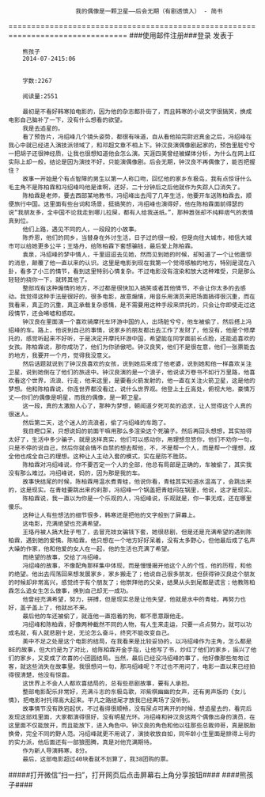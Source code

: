                        我的偶像是一颗卫星——后会无期（有剧透慎入） - 简书
================================================================================
###使用邮件注册###登录        发表于


        
        熊孩子
        2014-07-2415:06


        字数:2267

        阅读量:2551

        最初是不看好韩寒拍电影的，因为他的杂志都扑街了，而且韩寒的小说文字很搞笑，换成电影自己脑补了一下，没有什么想看的欲望。
        我是去追星的。
        看了预告片，冯绍峰几个镜头姿势，都很有味道，自从看他拍完尉迟真金之后，冯绍峰在我心中就已经进入演技派领域了，和邓超文章不相上下。钟汉良演偶像剧起家的，预告里脏兮兮一把胡子还很神经质，让我也很想知道他会怎么演。天涯四美曾经被媒体分析，为什么在网上红实际上却一般，结论是因为演技不好，只能演偶像剧。后会无期，钟汉良不再偶像了，能否把握住？
        故事一开始是个有点智障的男生以第一人称口吻，回忆他的家乡东极岛，我有点惊讶什么毛主角不是陈柏霖和冯绍峰吗他是谁啊，还好，二十分钟后之后他就作为失踪人口消失了。
        陈柏霖是老师，要去西部某地教书，冯绍峰出去闯了几年生活，他要开车送陈柏霖去，顺便旅行中国。这里面有些台词和场景，挺搞笑的，冯绍峰也演得好，他在陈柏霖面前得瑟的说“我朋友多，全中国不论我走到哪儿拉屎，都有人给我送纸。”，那种嚣张却不纯粹痞气的表情真到位。
        他们上路，遇见不同的人，一段段的小故事。
        陈乔恩，他们的同乡，当替身在外讨生活，日子过的很一般，但是向往大城市，相信大城市可以给她更多公平；王珞丹，给陈柏霖下套想骗钱，最后爱上陈柏霖。
        袁泉，冯绍峰的梦中情人，千里迢迢去见她，然而见到她的时候，却知道了一个让他震惊的消息，颠覆了他一直以来的认识。这里是电影到现在我第一个觉得感触的地方，特别是混在八卦，看多了小三的情节，看到这里特别心情复杂。不过电影没有渲染和放大这种难受，只是那么轻轻的挠你一下，就转其他了。
        整部戏有这种煽情的地方，不过都是很快加入搞笑或者其他情节，不会让你太多的去感动。我觉得这种手法是很好的，很多电影，故意煽情，用音乐用演员来把场面搞得很沉重，而在我看来，真正的沉重，真正承载复杂感情，是不需要用这种手段来烘托的，只会让你即使走过这段情节，还会唏嘘和感叹。
        钟汉良在里面演一个喜欢骑摩托车环游中国的人，出场脏兮兮，他车被偷了，然后搭上冯绍峰的车。路上，他说到自己的事情，说家乡的朋友都出去工作了发财了，他没有，他是个修摩托的，感觉听起来不好听，于是决定开摩托环游中国，希望能在同学面前长点脸，还能追喜欢的女孩。陈柏霖说，那你成功了，他们为你骄傲吧。钟汉良笑，他们不是很在意，他们一张票能去的地方，我要开一个月，觉得我没意义。
        然后话题就说到了钟汉良喜欢的女孩，说到她后来成了他老婆，说到她和他一样喜欢关注卫星，说到她倒在了他们的旅途中。钟汉良演的是一个浪子，他说读万卷书不如行万里路，他喜欢看这个世界，流浪、行走，他来这里，是要看火箭发射的，他一直在关注火箭卫星，这是他的梦想。他和陈柏霖说，你连世界都没看过，说什么世界观。他登上土丘高处，俯视大地，豪情万丈——你们的偶像是明星，而我的偶像，是一颗卫星。
        这一段，真的太激励人心了，那种为梦想，朝闻道夕死可矣的追求，让人觉得这个人真的很迷人。
        然后第二天，这个迷人的流浪者，偷了冯绍峰的车跑了。
        我目瞪口呆，只想说妈的前面干嘛用那么多渲染这个死骗子。然后再回头想想，其实拍得太好了，生活中多少骗子，就是这样真实，他们可以感动你，用理想忽悠你，他们不劝你一句，只是不停的说自己，然后你就会情不自禁的想去帮他，不，不是帮一个人，而是帮一个理想，成全他也成全自己的理想。这种让人主动入套的模式，实在是防不胜防。
        陈柏霖对冯绍峰说，你不要否定一个人的全部，他总有局部是正确的，车被偷了，其实我没有那么难过。冯绍峰说，妈的，因为那是我的车。
        故事快结尾的时候，陈柏霖用温水煮青蛙，他说你看，青蛙其实知道水温高了，会跳出来的，这是现实。在青蛙要跳出来的刹那，冯绍峰一个锅盖把青蛙闷在锅里，他说，这才是现实。
        陈柏霖说，我一直以为你是一个乐观的人，冯绍峰说，乐观就是，你一事无成，还在哪里傻乐。
        这种让人有些想法的细节很多，韩寒还是把他的文字般到了屏幕上。
        这电影，充满绝望也充满希望。
        王珞丹被人搞大肚子甩了，去冒充妓女骗钱下套，她很悲剧，但是还是充满希望的遇到陈柏霖，遇到她的爱情。陈柏霖，他只想在一个地方好好呆着，没有太多野心，但他最后成了名声大噪的作家，他和他爱的女人在一起，他的生活也充满了希望。
        而绝望的故事，交给了冯绍峰。
        冯绍峰的故事，不像配角那样集中体现，而是慢慢揭开他这个人的个性，他的历程，和他的绝望。他出去闯荡回来想发展家乡，家乡搬走了；他说自己很多朋友，但获得钟汉良这个朋友的时候却非常高兴，感觉终于有个朋友了；他崇拜他的父亲，结果从头到尾都是谎言；他教陈柏霖怎么追女生怎么做事，换到自己却无一成功。
        他曾经充满希望，努力，拼搏，但是现实总是让他失望，他就是水中的青蛙，再努力也好，盖子盖上了，他就出不来。
        最后他的车还被偷了，就连他一直抱着的狗，都不愿意跟他走。
        冯绍峰和陈柏霖，好像两种截然不同的人物，有人生来走运，只要一点点努力，就可以功成名就，有人就悲剧十足，无论怎么奋斗，终究不能改变自己。
        美中不足之处是这个电影的结局，在我看来是比较妥协的，以冯绍峰作为主角，怎么都是BE的故事，但大约是为了对比，给陈柏霖开金手指，让他写了书，炒红了他们的家乡，振兴了他们的家乡，又变成了欢喜的小团圆结局。当然，最后已经没冯绍峰的事了，他好像那些匆匆过客，就这些消失在故事里。我很想问一句，那冯绍峰呢？不过也不用问了，电影一直以来已经拍得很清楚，他没有惊喜。
        这世界上不会人人都欢喜结局的，总有些悲剧故事，要有人承担。
        整部电影配乐非常好，充满斗志的东极岛歌，邓紫棋幽幽的女声，还有男声版的《女儿情》，把电影衬托得高大起来。平凡之路结尾才放我已经离场了没听到。
        故事情节没有跌宕起伏，不过看得很顺畅，没有尿点可离开的时候，想追星去的，看完后发现这部戏里面，大家都演得很好，没有明星光环。冯绍峰和钟汉良这两个偶像出身的演员，在这里面不仅能放开，而且能放下，进入角色中。钟汉良的角色和他以往那些总裁帅哥，真是脱胎换骨，完全不同的野人范。冯绍峰就更不用说了，演技收放自如，同年龄小生里面是排得上号的的实力派，他后面还有一部狼图腾，真是对他充满期待。
        作为新人导演韩寒，8分。
        最后，这部电影超过40块看就不划算了，我38团购的票。
#####打开微信“扫一扫”，打开网页后点击屏幕右上角分享按钮####
        ####熊孩子####
      